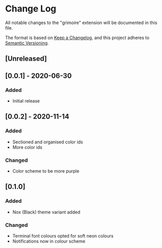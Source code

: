 # Change Log

All notable changes to the "grimoire" extension will be documented in this file.

The format is based on [Keep a Changelog](https://keepachangelog.com/en/1.0.0/),
and this project adheres to [Semantic Versioning](https://semver.org/spec/v2.0.0.html).

## [Unreleased]

## [0.0.1] - 2020-06-30
### Added
- Initial release

## [0.0.2] - 2020-11-14
### Added
- Sectioned and organised color ids
- More color ids

### Changed
- Color scheme to be more purple

## [0.1.0]
### Added
- Nox (Black) theme variant added

### Changed
- Terminal font colours opted for soft neon colours
- Notifications now in colour scheme